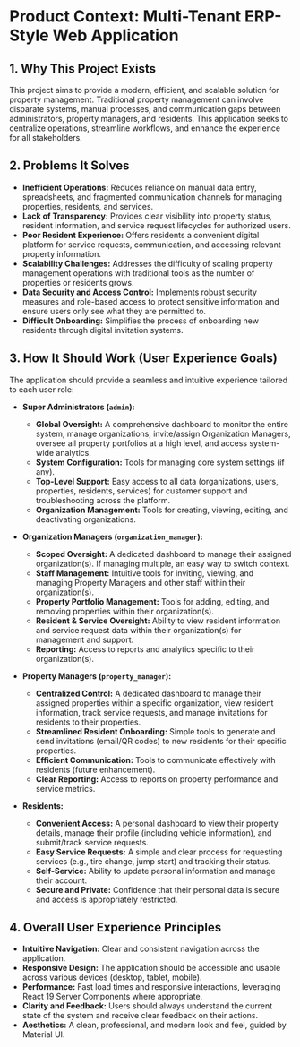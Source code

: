 # Product Context: Multi-Tenant ERP-Style Web Application

## 1. Why This Project Exists

This project aims to provide a modern, efficient, and scalable solution for property management. Traditional property management can involve disparate systems, manual processes, and communication gaps between administrators, property managers, and residents. This application seeks to centralize operations, streamline workflows, and enhance the experience for all stakeholders.

## 2. Problems It Solves

*   **Inefficient Operations:** Reduces reliance on manual data entry, spreadsheets, and fragmented communication channels for managing properties, residents, and services.
*   **Lack of Transparency:** Provides clear visibility into property status, resident information, and service request lifecycles for authorized users.
*   **Poor Resident Experience:** Offers residents a convenient digital platform for service requests, communication, and accessing relevant property information.
*   **Scalability Challenges:** Addresses the difficulty of scaling property management operations with traditional tools as the number of properties or residents grows.
*   **Data Security and Access Control:** Implements robust security measures and role-based access to protect sensitive information and ensure users only see what they are permitted to.
*   **Difficult Onboarding:** Simplifies the process of onboarding new residents through digital invitation systems.

## 3. How It Should Work (User Experience Goals)

The application should provide a seamless and intuitive experience tailored to each user role:

*   **Super Administrators (`admin`):**
    *   **Global Oversight:** A comprehensive dashboard to monitor the entire system, manage organizations, invite/assign Organization Managers, oversee all property portfolios at a high level, and access system-wide analytics.
    *   **System Configuration:** Tools for managing core system settings (if any).
    *   **Top-Level Support:** Easy access to all data (organizations, users, properties, residents, services) for customer support and troubleshooting across the platform.
    *   **Organization Management:** Tools for creating, viewing, editing, and deactivating organizations.

*   **Organization Managers (`organization_manager`):**
    *   **Scoped Oversight:** A dedicated dashboard to manage their assigned organization(s). If managing multiple, an easy way to switch context.
    *   **Staff Management:** Intuitive tools for inviting, viewing, and managing Property Managers and other staff within their organization(s).
    *   **Property Portfolio Management:** Tools for adding, editing, and removing properties within their organization(s).
    *   **Resident & Service Oversight:** Ability to view resident information and service request data within their organization(s) for management and support.
    *   **Reporting:** Access to reports and analytics specific to their organization(s).

*   **Property Managers (`property_manager`):**
    *   **Centralized Control:** A dedicated dashboard to manage their assigned properties within a specific organization, view resident information, track service requests, and manage invitations for residents to their properties.
    *   **Streamlined Resident Onboarding:** Simple tools to generate and send invitations (email/QR codes) to new residents for their specific properties.
    *   **Efficient Communication:** Tools to communicate effectively with residents (future enhancement).
    *   **Clear Reporting:** Access to reports on property performance and service metrics.

*   **Residents:**
    *   **Convenient Access:** A personal dashboard to view their property details, manage their profile (including vehicle information), and submit/track service requests.
    *   **Easy Service Requests:** A simple and clear process for requesting services (e.g., tire change, jump start) and tracking their status.
    *   **Self-Service:** Ability to update personal information and manage their account.
    *   **Secure and Private:** Confidence that their personal data is secure and access is appropriately restricted.

## 4. Overall User Experience Principles

*   **Intuitive Navigation:** Clear and consistent navigation across the application.
*   **Responsive Design:** The application should be accessible and usable across various devices (desktop, tablet, mobile).
*   **Performance:** Fast load times and responsive interactions, leveraging React 19 Server Components where appropriate.
*   **Clarity and Feedback:** Users should always understand the current state of the system and receive clear feedback on their actions.
*   **Aesthetics:** A clean, professional, and modern look and feel, guided by Material UI.
